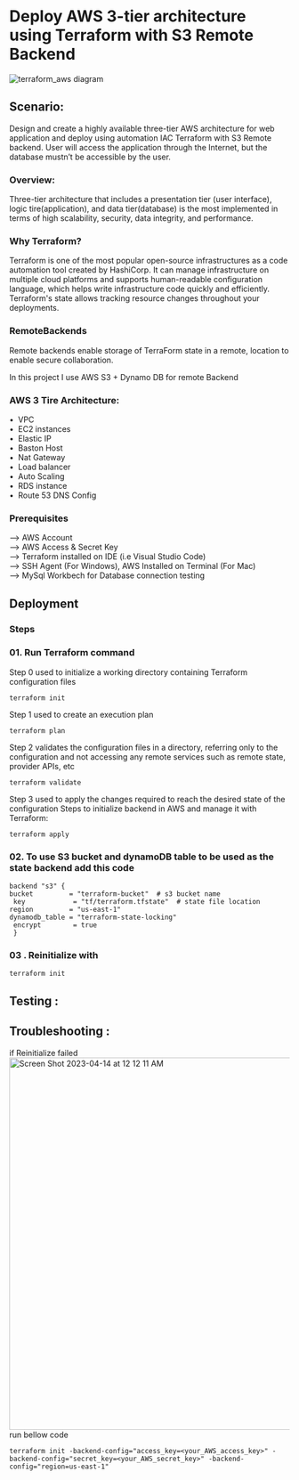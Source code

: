 # Deploy AWS 3-tier architecture using Terraform with S3 Remote Backend
![terraform_aws diagram](https://user-images.githubusercontent.com/53235392/231910493-a6f86686-95ea-4a07-8793-d3abb67ca6d5.png)

## Scenario:
 Design and create a highly available three-tier AWS architecture for web application and deploy using automation IAC Terraform with S3 Remote backend. User will access the application through the Internet, but the database mustn’t be accessible by the user.

### Overview:
 Three-tier architecture that includes a presentation tier (user interface), logic tire(application), and data tier(database) is the most implemented in terms of high scalability, security, data integrity, and performance. 

### Why Terraform?
 Terraform is one of the most popular open-source infrastructures as a code automation tool created by HashiCorp. It can manage infrastructure on multiple cloud platforms and supports human-readable configuration language, which helps write infrastructure code quickly and efficiently. Terraform's state allows tracking resource changes throughout your deployments.


### RemoteBackends
Remote backends enable storage of TerraForm state in a remote, location to enable secure collaboration.

In this project I use AWS S3 + Dynamo DB for remote Backend

### AWS 3 Tire Architecture:
•	 &nbsp;VPC<br>
•	 &nbsp;EC2 instances<br>
•	 &nbsp;Elastic IP<br>
•	 &nbsp;Baston Host<br>
•	 &nbsp;Nat Gateway<br>
•	 &nbsp;Load balancer<br>
•	 &nbsp;Auto Scaling<br>
•	 &nbsp;RDS instance<br>
•	 &nbsp;Route 53 DNS Config<br>
### Prerequisites
--> AWS Account<br>
--> AWS Access & Secret Key<br>
--> Terraform installed on IDE (i.e Visual Studio Code)<br>
--> SSH Agent (For Windows), AWS Installed on Terminal (For Mac)<br>
--> MySql Workbech for Database connection testing


## Deployment
### Steps 
### 01.  	Run Terraform command
Step 0 used to initialize a working directory containing Terraform configuration files
~~~
terraform init
~~~

Step 1 used to create an execution plan
~~~
terraform plan
~~~

Step 2 validates the configuration files in a directory, referring only to the configuration and not accessing any remote services such as remote state, provider APIs, etc
~~~
terraform validate
~~~

Step 3 used to apply the changes required to reach the desired state of the configuration
Steps to initialize backend in AWS and manage it with Terraform:
~~~
terraform apply
~~~


### 02.	To use S3 bucket and dynamoDB table to be used as the state backend add this code

~~~
backend "s3" {
bucket         = "terraform-bucket"  # s3 bucket name
 key            = "tf/terraform.tfstate"  # state file location
region         = "us-east-1"
dynamodb_table = "terraform-state-locking"
 encrypt        = true
 }
~~~
 
### 03 . Reinitialize with 
~~~ 
terraform init 
~~~


## Testing : 

## Troubleshooting :
if Reinitialize failed<br> 
<img width="669" alt="Screen Shot 2023-04-14 at 12 12 11 AM" src="https://user-images.githubusercontent.com/53235392/231961739-56edf8c9-6d7b-4ed0-80da-8ea371cbfb1c.png">
<br>run bellow code
~~~
terraform init -backend-config="access_key=<your_AWS_access_key>" -backend-config="secret_key=<your_AWS_secret_key>" -backend-config="region=us-east-1"
~~~



